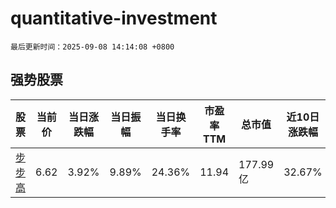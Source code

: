 # quantitative-investment

`最后更新时间：2025-09-08 14:14:08 +0800`

## 强势股票

|股票|当前价|当日涨跌幅|当日振幅|当日换手率|市盈率TTM|总市值|近10日涨跌幅|
|----|----|----|----|----|----|----|----|
|[步步高](https://xueqiu.com/S/SZ002251)|6.62|3.92%|9.89%|24.36%|11.94|177.99亿|32.67%|

